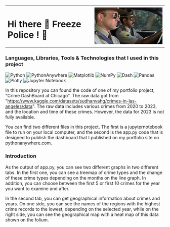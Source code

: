<table>
  <tr>
    <td><h1>Hi there 👋  Freeze Police ! 👮</h1></td>
    <td><img src="/assets/police.gif" alt="Police GIF" width="350" /></td>
  </tr>
</table>

### Languages, Libraries, Tools & Technologies that I used in this project
![Python](https://img.shields.io/badge/python-3670A0?style=for-the-badge&logo=python&logoColor=ffdd54)
![PythonAnywhere](https://img.shields.io/badge/pythonanywhere-%232F9FD7.svg?style=for-the-badge&logo=pythonanywhere&logoColor=151515)
![Matplotlib](https://img.shields.io/badge/Matplotlib-%23ffffff.svg?style=for-the-badge&logo=Matplotlib&logoColor=black)
![NumPy](https://img.shields.io/badge/numpy-%23013243.svg?style=for-the-badge&logo=numpy&logoColor=white)
![Dash](https://img.shields.io/badge/dash-008DE4?style=for-the-badge&logo=dash&logoColor=white)
![Pandas](https://img.shields.io/badge/pandas-%23150458.svg?style=for-the-badge&logo=pandas&logoColor=white)
![Plotly](https://img.shields.io/badge/Plotly-%233F4F75.svg?style=for-the-badge&logo=plotly&logoColor=white)
![Jupyter Notebook](https://img.shields.io/badge/jupyter-%23FA0F00.svg?style=for-the-badge&logo=jupyter&logoColor=white)


In this repository you can found the code of one of my portfolio project, "Crime DashBoard at Chicago". The raw data got from "https://www.kaggle.com/datasets/sudhanvahg/crimes-in-las-angeles/data". The raw data includes various crimes from 2020 to 2023, and the location and time of these crimes. However, the data for 2023 is not fully available.

You can find two different files in this project. The first is a jupyternotebook file to run on your local computer, and the second is the app.py code that is designed to publish the dashboard that I published on my portfolio site on pythonanywhere.com.



### Introduction

As the output of app.py, you can see two different graphs in two different tabs. In the first one, you can see a treemap of crime types and the change of these crime types depending on the months on the line graph. In addition, you can choose between the first 5 or first 10 crimes for the year you want to examine and after.

In the second tab, you can get geographical information about crimes and years. On one side, you can see the names of the regions with the highest crime records to the lowest, depending on the selected year, while on the right side, you can see the geographical map with a heat map of this data shown on the folium.



